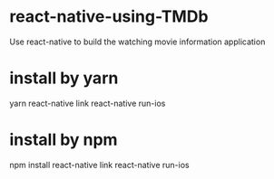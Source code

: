 # react-native-using-TMDb
Use react-native to build the watching movie information application

# install by yarn
yarn
react-native link
react-native run-ios

# install by npm
npm install
react-native link
react-native run-ios
